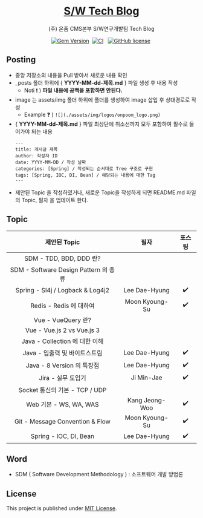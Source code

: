 <!-- markdownlint-disable-next-line -->
<div align="center">

  <!-- markdownlint-disable-next-line -->

# [S/W Tech Blog](https://onpoomswteam.github.io/)

(주) 온품 CMS본부 S/W연구개발팀 Tech Blog

[![Gem Version](https://img.shields.io/gem/v/jekyll-theme-chirpy?color=brightgreen)][gem]&nbsp;
[![CI](https://github.com/cotes2020/jekyll-theme-chirpy/actions/workflows/ci.yml/badge.svg?branch=master&event=push)][ci]
&nbsp;
[![GitHub license](https://img.shields.io/github/license/cotes2020/jekyll-theme-chirpy.svg)][license]&nbsp;
</div>

## Posting

* 중앙 저장소의 내용을 Pull 받아서 새로운 내용 확인
* _posts 폴더 하위에 { **YYYY-MM-dd-제목.md** } 파일 생성 후 내용 작성
  * Noti :exclamation: ) **파일 내용에 공백을 포함하면 안된다.**
* image 는 assets/img 폴더 하위에 폴더를 생성하여 image 삽입 후 상대경로로 작성 <br/>
  * Example :question: ) ```![](./assets/img/logos/onpoom_logo.png)```
* { **YYYY-MM-dd-제목.md** } 파일 최상단에 취소선까지 모두 포함하여 필수로 들어가야 되는 내용
  ```
  ---
  title: 게시글 제목
  author: 작성자 ID
  date: YYYY-MM-DD / 작성 날짜
  categories: [Spring] / 작성되는 순서대로 Tree 구조로 구현
  tags: [Spring, IOC, DI, Bean] / 해당되는 내용에 대한 Tag
  ---
  ```
* 제안된 Topic 을 작성하였거나, 새로운 Topic을 작성하게 되면 README.md 파일의 Topic, 필자 을 업데이트 한다.

## Topic

|             제안된 Topic              |       필자       |        포스팅         |
|:----------------------------------:|:--------------:|:------------------:|
|       SDM - TDD, BDD, DDD 란?       |                |                    |
| SDM - Software Design Pattern 의 종류 |                |                    |
|  Spring - Sl4j / Logback & Log4j2  | Lee Dae-Hyung  | :heavy_check_mark: |
|        Redis - Redis 에 대하여         | Moon Kyoung-Su | :heavy_check_mark: |
|         Vue - VueQuery 란?          |                |                    |
|     Vue - Vue.js 2 vs Vue.js 3     |                |                    |
|     Java - Collection 에 대한 이해      |                |                    |
|        Java - 입출력 및 바이트스트림         | Lee Dae-Hyung  | :heavy_check_mark: |
|       Java - 8 Version 의 특장점       | Lee Dae-Hyung  | :heavy_check_mark: |
|           Jira - 실무 도입기            |   Ji Min-Jae   | :heavy_check_mark: |
|     Socket 통신의 기본 - TCP / UDP      |                |                    |
|        Web 기본 - WS, WA, WAS        | Kang Jeong-Woo | :heavy_check_mark: |
|  Git - Message Convention & Flow   | Moon Kyoung-Su | :heavy_check_mark: |
|       Spring - IOC, DI, Bean       | Lee Dae-Hyung  | :heavy_check_mark: |

## Word

* SDM ( Software Development Methodology ) : 소프트웨어 개발 방법론

## License

This project is published under [MIT License][license].

[gem]: https://rubygems.org/gems/jekyll-theme-chirpy

[ci]: https://github.com/cotes2020/jekyll-theme-chirpy/actions/workflows/ci.yml?query=event%3Apush+branch%3Amaster

[license]: https://github.com/cotes2020/jekyll-theme-chirpy/blob/master/LICENSE

